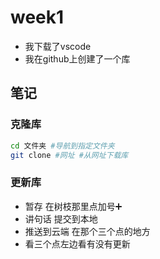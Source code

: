 # week1

- 我下载了vscode
- 我在github上创建了一个库
## 笔记
### 克隆库
```bash
cd 文件夹 #导航到指定文件夹
git clone #网址 #从网址下载库
```
### 更新库
- 暂存 在树枝那里点加号➕
- 讲句话 提交到本地
- 推送到云端 在那个三个点的地方
- 看三个点左边看有没有更新
